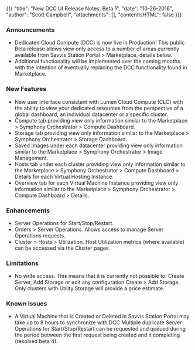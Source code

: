 {{{
"title": "New DCC UI Release Notes: Beta 1",
"date": "10-26-2016",
"author": "Scott Campbell",
"attachments": [],
"contentIsHTML": false
}}}

### Announcements

* Dedicated Cloud Compute (DCC) is now live in Production! This public Beta release allows view only access to a number of areas currently available from Savvis Station Portal > Marketplace, details below.
* Additional functionality will be implemented over the coming months with the intention of eventually replacing the DCC functionality found in Marketplace.

### New Features

* New user interface consistent with Lumen Cloud Compute (CLC) with the ability to view your dedicated resources from the perspective of a global dashboard, an individual datacenter or a specific cluster.
* Compute tab providing view only information similar to the Marketplace > Symphony Orchestrator > Compute Dashboard.
* Storage tab providing view only information similar to the Marketplace > Symphony Orchestrator > Storage Dashboard.
* Saved Images under each datacenter providing view only information similar to the Marketplace > Symphony Orchestrator > Image Management.
* Hosts tab under each cluster providing view only information similar to the Marketplace > Symphony Orchestrator > Compute Dashboard > Details for each Virtual Hosting Instance.
* Overview tab for each Virtual Machine Instance providing view only information similar to the Marketplace > Symphony Orchestrator > Compute Dashboard > Details.

### Enhancements

* Server Operations for Start/Stop/Restart.
* Orders > Server Operations. Allows access to manage Server Operations requests.
* Cluster > Hosts > Utilization. Host Utilization metrics (where available) can be accessed via the Cluster pages.

### Limitations

* No write access. This means that it is currently not possible to: Create Server, Add Storage or edit any configuration
Create > Add Storage. Only clusters with Utility Storage will provide a price estimate.

### Known Issues

* A Virtual Machine that is Created or Deleted in Savvis Station Portal may take up to 8 hours to synchronize with DCC
Multiple duplicate Server Operations for Start/Stop/Restart can be requested and queued during the period between the first request being created and it completing (resolved beta 4).
